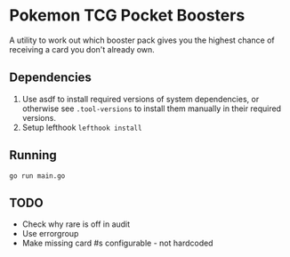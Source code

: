 # Pokemon TCG Pocket Boosters

A utility to work out which booster pack gives you the highest chance of receiving a card you don't already own.


## Dependencies

 1. Use asdf to install required versions of system dependencies, or otherwise see `.tool-versions` to install them manually in their required versions.
 2. Setup lefthook `lefthook install`


## Running

```
go run main.go
```

## TODO

 - Check why rare is off in audit
 - Use errorgroup
 - Make missing card #s configurable - not hardcoded